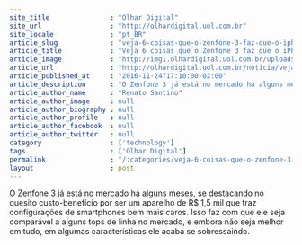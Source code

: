 ```yaml
---
site_title               : "Olhar Digital"
site_url                 : "http://olhardigital.uol.com.br"
site_locale              : "pt_BR"
article_slug             : "veja-6-coisas-que-o-zenfone-3-faz-que-o-iphone-7-nao-faz"
article_title            : "Veja 6 coisas que o Zenfone 3 faz que o iPhone 7 não faz"
article_image            : "http://img1.olhardigital.uol.com.br/uploads/acervo_imagens/2016/10/20161019183229_660_420.jpg"
article_url              : "http://olhardigital.uol.com.br/noticia/veja-6-coisas-que-o-zenfone-3-faz-que-o-iphone-7-nao-faz/64178"
article_published_at     : "2016-11-24T17:10:00-02:00"
article_description      : "O Zenfone 3 já está no mercado há alguns meses, se destacando no quesito custo-benefício por ser um aparelho de R$ 1,5 mil que traz configurações de smartphones bem mais caros. Isso faz com que ele seja comparável a alguns tops de linha no mercado, e embora não seja melhor em tudo, em algumas características ele acaba se sobressaindo."
article_author_name      : "Renato Santino"
article_author_image     : null
article_author_biography : null
article_author_profile   : null
article_author_facebook  : null
article_author_twitter   : null
category                 : ['technology']
tags                     : ['Olhar Digital']
permalink                : "/:categories/veja-6-coisas-que-o-zenfone-3-faz-que-o-iphone-7-nao-faz/"
layout                   : post
---
```


O Zenfone 3 já está no mercado há alguns meses, se destacando no quesito custo-benefício por ser um aparelho de R$ 1,5 mil que traz configurações de smartphones bem mais caros. Isso faz com que ele seja comparável a alguns tops de linha no mercado, e embora não seja melhor em tudo, em algumas características ele acaba se sobressaindo.
